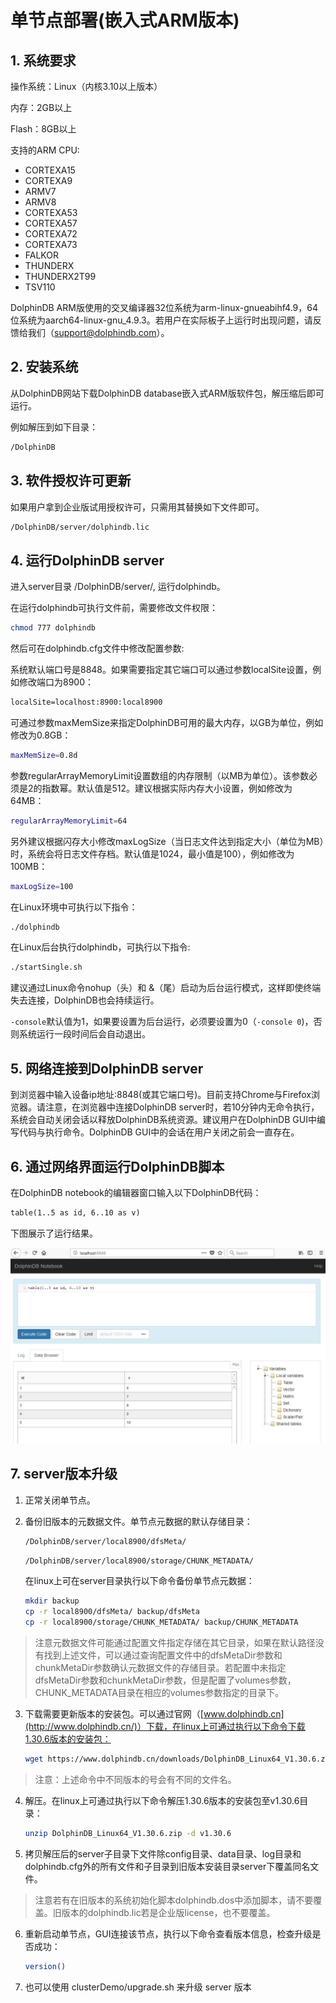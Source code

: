 # 单节点部署(嵌入式ARM版本)

## 1. 系统要求

操作系统：Linux（内核3.10以上版本）

内存：2GB以上

Flash：8GB以上

支持的ARM CPU:  

- CORTEXA15
- CORTEXA9
- ARMV7  
- ARMV8
- CORTEXA53  
- CORTEXA57  
- CORTEXA72  
- CORTEXA73  
- FALKOR  
- THUNDERX  
- THUNDERX2T99  
- TSV110

DolphinDB ARM版使用的交叉编译器32位系统为arm-linux-gnueabihf4.9，64位系统为aarch64-linux-gnu_4.9.3。若用户在实际板子上运行时出现问题，请反馈给我们（support@dolphindb.com）。

## 2. 安装系统

从DolphinDB网站下载DolphinDB database嵌入式ARM版软件包，解压缩后即可运行。

例如解压到如下目录：

```sh
/DolphinDB
```

## 3. 软件授权许可更新

如果用户拿到企业版试用授权许可，只需用其替换如下文件即可。

```sh
/DolphinDB/server/dolphindb.lic
```

## 4. 运行DolphinDB server

进入server目录 /DolphinDB/server/, 运行dolphindb。

在运行dolphindb可执行文件前，需要修改文件权限：

```sh
chmod 777 dolphindb
```

然后可在dolphindb.cfg文件中修改配置参数:

系统默认端口号是8848。如果需要指定其它端口可以通过参数localSite设置，例如修改端口为8900：

```txt
localSite=localhost:8900:local8900
```

可通过参数maxMemSize来指定DolphinDB可用的最大内存，以GB为单位，例如修改为0.8GB：

```sh
maxMemSize=0.8d
```

参数regularArrayMemoryLimit设置数组的内存限制（以MB为单位）。该参数必须是2的指数幂。默认值是512。建议根据实际内存大小设置，例如修改为64MB：

```sh
regularArrayMemoryLimit=64
```

另外建议根据闪存大小修改maxLogSize（当日志文件达到指定大小（单位为MB）时，系统会将日志文件存档。默认值是1024，最小值是100），例如修改为100MB：

```sh
maxLogSize=100

```

在Linux环境中可执行以下指令：

```sh
./dolphindb
```

在Linux后台执行dolphindb，可执行以下指令:

```sh
./startSingle.sh
```

建议通过Linux命令nohup（头）和 &（尾）启动为后台运行模式，这样即使终端失去连接，DolphinDB也会持续运行。

`-console`默认值为1，如果要设置为后台运行，必须要设置为0（`-console 0`)，否则系统运行一段时间后会自动退出。

## 5. 网络连接到DolphinDB server

到浏览器中输入设备ip地址:8848(或其它端口号)。目前支持Chrome与Firefox浏览器。请注意，在浏览器中连接DolphinDB server时，若10分钟内无命令执行，系统会自动关闭会话以释放DolphinDB系统资源。建议用户在DolphinDB GUI中编写代码与执行命令。DolphinDB GUI中的会话在用户关闭之前会一直存在。

## 6. 通过网络界面运行DolphinDB脚本

在DolphinDB notebook的编辑器窗口输入以下DolphinDB代码：

```txt
table(1..5 as id, 6..10 as v)
```

下图展示了运行结果。

![运行结果](images/single_web.JPG)

## 7. server版本升级

1. 正常关闭单节点。

2. 备份旧版本的元数据文件。单节点元数据的默认存储目录：

   ```sh
   /DolphinDB/server/local8900/dfsMeta/
   ```
   ```sh
   /DolphinDB/server/local8900/storage/CHUNK_METADATA/
   ```
   在linux上可在server目录执行以下命令备份单节点元数据：
   ```sh
   mkdir backup
   cp -r local8900/dfsMeta/ backup/dfsMeta
   cp -r local8900/storage/CHUNK_METADATA/ backup/CHUNK_METADATA
   ```
   
>  注意元数据文件可能通过配置文件指定存储在其它目录，如果在默认路径没有找到上述文件，可以通过查询配置文件中的dfsMetaDir参数和chunkMetaDir参数确认元数据文件的存储目录。若配置中未指定dfsMetaDir参数和chunkMetaDir参数，但是配置了volumes参数，CHUNK_METADATA目录在相应的volumes参数指定的目录下。

3. 下载需要更新版本的安装包。可以通过官网（[www.dolphindb.cn](http://www.dolphindb.cn/)）下载，在linux上可通过执行以下命令下载1.30.6版本的安装包： 

   ```sh
   wget https://www.dolphindb.cn/downloads/DolphinDB_Linux64_V1.30.6.zip
   ```

>  注意：上述命令中不同版本的号会有不同的文件名。

4. 解压。在linux上可通过执行以下命令解压1.30.6版本的安装包至v1.30.6目录：

   ```sh
   unzip DolphinDB_Linux64_V1.30.6.zip -d v1.30.6
   ```

5. 拷贝解压后的server子目录下文件除config目录、data目录、log目录和dolphindb.cfg外的所有文件和子目录到旧版本安装目录server下覆盖同名文件。

>  注意若有在旧版本的系统初始化脚本dolphindb.dos中添加脚本，请不要覆盖。旧版本的dolphindb.lic若是企业版license，也不要覆盖。

6. 重新启动单节点，GUI连接该节点，执行以下命令查看版本信息，检查升级是否成功：

   ```sh
   version()

7. 也可以使用 clusterDemo/upgrade.sh 来升级 server 版本
   ```